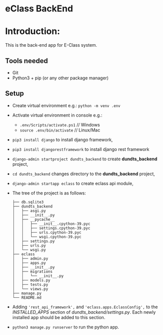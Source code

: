 # eClass BackEnd

# Introduction:
This is the back-end app for E-Class system.

## Tools needed
* Git
* Python3 + pip (or any other package manager)

## Setup
* Create virtual environment e.g.: `python -m venv .env`
* Activate virtual environment in console e.g.:
    * `.env/Scripts/activate.ps1` // Windows
    * `source .env/bin/activate` // Linux/Mac
* `pip3 install django` to install django framework,
* `pip3 install djangorestframework` to install django rest framework
* `django-admin startproject dundts_backend` to create **dundts_backend** project,
* `cd dundts_backend` changes directory to the **dundts_backend** project,
* `django-admin startapp eclass` to create eclass api module,
* The tree of the project is as follows:

  ```shell
  ├── db.sqlite3
  ├── dundts_backend
  │   ├── asgi.py
  │   ├── __init__.py
  │   ├── __pycache__
  │   │   ├── __init__.cpython-39.pyc
  │   │   ├── settings.cpython-39.pyc
  │   │   ├── urls.cpython-39.pyc
  │   │   └── wsgi.cpython-39.pyc
  │   ├── settings.py
  │   ├── urls.py
  │   └── wsgi.py
  ├── eclass
  │   ├── admin.py
  │   ├── apps.py
  │   ├── __init__.py
  │   ├── migrations
  │   │   └── __init__.py
  │   ├── models.py
  │   ├── tests.py
  │   └── views.py
  ├── manage.py
  └── README.md
  ```
  
* Adding `'rest_api_framework',` and `'eclass.apps.EclassConfig',` to the *INSTALLED_APPS* section of *dundts_backend/settings.py*.
Each newly installed app should be added to this section.
* `python3 manage.py runserver` to run the python app.
